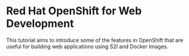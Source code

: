 # Red Hat OpenShift for Web Development
This tutorial aims to introduce some of the features in OpenShift that are useful for building web applications using S2I and Docker Images.<br>
